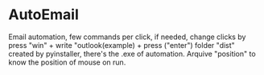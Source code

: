 # AutoEmail
Email automation, few commands per click, if needed, change clicks by press "win" + write "outlook(example) + press ("enter")
folder "dist" created by pyinstaller, there's the .exe of automation.
Arquive "position" to know the position of mouse on run.

